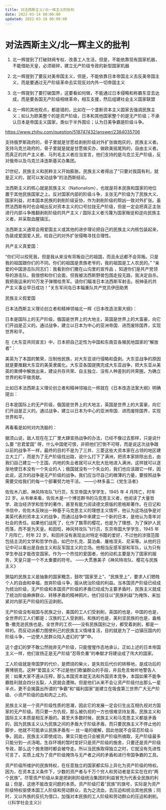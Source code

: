 ```yaml
---
title: 对法西斯主义/北一辉主义的批判
date: 2022-03-14 00:00:00
updated: 2022-03-18 00:00:00
---
```


# 对法西斯主义/北一辉主义的批判

1. 北一辉提到了打破财阀专权、改善工人生活，但是，不能依靠现有国家机器，不能借助天皇，必须砸碎，建立无产阶级专政的新型国家机器

2. 北一辉提到了要反对美帝国主义，但是，不能依靠日本帝国主义去反美帝国主义，而是要通过无产阶级革命去实现反对内外一切帝国主义

3. 北一辉提到了要打破国界，这要看如何做，不能通过日本侵略和称霸东亚去达成，而是要各国无产阶级相继革命，相互支援，然后组建社会主义国家联盟

4. 北一辉的其他观点，都是错的，比如在一个垄断资本主义国家去强调民族主义；如认为欧美整个的是资产阶级，日本和其他国家整个的是无产阶级；不承认日本是帝国主义国家，类似于半外围论；认为日美争霸是阶级斗争。

https://www.zhihu.com/question/518747432/answer/2384035706

支持俄罗斯政府的，骨子里就是甘愿给剥削阶级对外扩张做炮灰的，民族主义者。支持乌克兰政府的，骨子里就是就是甘愿做买办，做欧美摇尾狗的，自由主义者。而真正的共产主义者、马列毛主义者应当宣言，他们支持的是乌克兰无产阶级，反对俄帝以及乌克兰泽连斯基买办集团。

21世纪，民族主义和民粹主义开始膨胀。民族主义者得出了“只要对我国有利，就是正义的，就可以发动战争”的法西斯结论。

法西斯主义的核心就是民族主义（Nationalism），也就是将本民族和国家的地位置于其他民族国家之上。反对国家内部的阶级斗争，主张无产阶级为了民族大义、国家利益，对本国本民族的剥削阶级妥协，作为剥削阶级的帮凶一致对外扩张。虽然法西斯有时也会喊出反对资本主义的口号拉拢无产阶级，但是一定会把真正主张进行内部斗争推翻剥削阶级的共产主义 / 国际主义者污蔑为国家叛徒和逆向民族主义者，并采取血腥镇压。

法西斯主义通常会用爱国主义或其他的进步理论把自己的民族主义内核包装起来，伪装成爱国爱人民，给自己的对外扩张侵略寻找合理性。

共产主义真爱国：

“你们可以绞死我，但是我从来没有背叛自己的祖国，而且永远都不会背叛。只是我的祖国跟你们的不同。你们的祖国是贵族老爷的，我的祖国是工人农民的。” “亲爱的中国游击队同志们：我看到你们撒在山沟里的宣传品 ，知道你们是共产党领导的游击队。我很想和你们会面，但我被法西斯野兽包围走投无路，我决定自杀。我把我运来的10万发子弹赠给贵军。请你们瞄准日本法西斯军射击。祝神圣的共产主义事业早日成功！”关东军间岛日本辎重队共产党员伊田助男

民族主义假爱国

日本法西斯主义理论创立者和精神领袖北一辉《日本改造法案大纲》：

日本是国际上的无产阶级，俄国是世界上的大地主，英国是世界上的大富豪，向它们开战是正义的。通过战争，建立以日本为中心的亚洲帝国．进而废除国界，实现世界和平。

在《大东亚共同宣言》中，日本把自己定性为中国和东南亚各殖民地国家的“解放者”：

美英为了本国的繁荣，压制他民族，对大东亚进行侵略和盘剥。大东亚战争的原因就是要推翻大东亚的美英隶属化。大东亚各国提携完成大东亚战争，把大东亚从美英的束缚中解放出来，建设共存共荣、自主独立、没有人种差别的共荣圈，为确立世界的和平做贡献。

比如日本法西斯主义理论创立者和精神领袖北一辉就在《日本改造法案大纲》明确提出：

日本是国际上的无产阶级，俄国是世界上的大地主，英国是世界上的大富豪，向它们开战是正义的。通过战争，建立以日本为中心的亚洲帝国．进而废除国界，实现世界和平。

再看看是如何对内洗脑的：

据须山说，敌人现在在工厂里大肆宣扬战争的办法，已经不像过去那样，只是说什么要 “忠君爱国” 呀，什么中国佬可恨，非把他们打倒不可呀，而是说这次战争跟以前的战争不一样，最终的目的不是为了三井、三菱这些大资本家在占领的地区建立大工厂，而是为了无产阶级找出路，说什么打下了满洲，把资本家排除出去，由我们自己建立一个王国，内地的失业者就可以大批大批地进入满洲，这样就可以逐渐地使日本没有一个失业的人；俄国就没有一个失业的，我们也应该跟它一样，因此说，这次的战争是无产阶级的战争。我们应当尽自己的微薄的力量，要按照战争需要交给我们的每一个部署努力地干活。
——小林多喜二《党生活者》

佐佐木八郎，神风特攻队飞行员，东京帝国大学学生，1945 年 4 月阵亡，时年 22 岁。从书单来看，佐佐木是一个博览群书的马克思主义者，他阅读了大量哲学、政治经济学和哲学的著作，甚至有能力阅读德文原版的恩格斯著作。在日记和书信中，佐佐木反映出一种基于马克思主义的理想主义情怀，他认为这场战争是对美英代表的资本主义的战争，而通过战争中来建立一个新的日本，是他认为青年对社会的责任。如果他们战死了，化作了飘零的樱花，也是为了理想、为了保护人民而落，而不是为天皇。和田稔，神风特攻队飞行员，东京帝国大学学生，1945 年 7 月阵亡，时年 22 岁。和田并没有表现出对特定书籍的爱好，不过他的涉猎范围包括主流的文学和哲学作品，如巴尔扎克、莫泊桑、屠格涅夫、尼采等。从他的日记中可以看出是自由主义和反军国主义的立场。他相当反感军部和军队，认为只有学生参战才能改变国家。作为一个热忱的爱国者，他的动机主要是为了国家的服务，天皇只是一个不太重要的符号。
——大贯惠美子《神风特攻队、樱花与民族主义》

狭隘的民族主义是抽象的国家概念，鼓吹“国家至上”、“民族至上”，要求人们牺牲个人的自由和幸福，放弃阶级斗争，服从统治阶级的利益。当本国资产阶级已经成为统治阶级，无产阶级和本国资产阶级的矛盾已经成为主要矛盾时，民族主义就成了统治阶级麻痹群众、转移矛盾的精神鸦片。他们往往以“民族利益”为掩饰，来加紧对内部无产阶级的压迫剥削。

无产阶级没有祖国与民族之分，美国的工人们受剥削，英国的也是，中国的也是，全世界的工人们都是；汉族的工人受剥削，和族的也是，美利坚民族的也是，盎格鲁-撒克逊民族也是。全世界的工农——没有民族国别之分，都受着剥削，都是一样的。而反动派都力图使利己的民族主义情绪复活，目的就是为了一边镇压国内的阶级斗争，一边使人民群众陷入虚幻的“梦”中。

这个虚幻的梦不敢公然抛弃无产阶级，只能惺惺作态地承认，正如上述的日本帝国主义一样，他们宣扬正是无产阶级“忍辱负重”的奉献才将建设成了伟大的国家。

工人阶级就是帝国梦的代价，是燃烧的柴火，是失败后代价的转移地，是成功后的赛博朋克。这种“爱国主义”不过是他们欺骗群众的手段，并且危言耸听地警告人民：如果大家不遵从压榨，那么本国资本就无法和外国资本竞争，本国如果不能争霸胜利就会四分五裂，人民就会遭殃。但是他们从来不会让资产阶级付出那么一星半点，更不会揭露出所谓的“争霸”和“福利国家”是建立在吸食第三世界广大无产阶级、小资产阶级的血和肉之上的。

民族主义是一个资产阶级性质的思潮，因此它的发展一定会衍生出互相仇视对方国家的无产阶级。而只要一方仇视，那么被仇视的一方也很难坚持友善。民族主义和国际主义本质是相互矛盾的。甚至大多数时候，民族主义和马克思主义都是矛盾的，因为民族主义认为民族之间的矛盾大于阶级矛盾，而只要民族主义不停止他的脚步，他就不可能承认民族矛盾有一 丝一毫的缓解，因此他就不会容忍阶级斗争。因此，民族主义即使成功，果实只能也只会被资产阶级所摘取，无产阶级最多只能分到一点汤喝。生存环境的暂时变好只是资产阶级的施舍，只要还是资产阶级专政，那么这个施舍随时都会被夺走。所以当民族取得独立之时，它就没有先进性可言了，实质上成为了资产阶级掩饰与无产者之间的矛盾和进行帝国争霸的工具。

资产阶级所维护的民族特权，在任意独立的国家都实际上异化为资产阶级的特权。因为，在资本主义条件下，少数的资产者与千万个穷人和劳动者是实实在在的“两个民族”。尽管资产阶级从来是把剥削阶级统治集团的利益冒充为代表全民族的利益；但是，这绝不能改变问题的本质。资产阶级打着“民族”的旗号，实际是为资产阶级特权驱使本国工人阶级和劳动群众，去为之流血，去压迫和统治其他民族；同时，又以外族的反抗为借口，加强对本民族的工人阶级和劳动群众的压迫和剥削。（《科学社会主义》）
